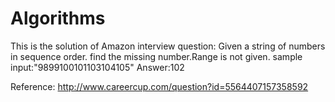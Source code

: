 Algorithms
==========

This is the solution of Amazon interview question:
Given a string of numbers in sequence order. find the missing number.Range is not given. 
sample input:"9899100101103104105" 
Answer:102


Reference:
http://www.careercup.com/question?id=5564407157358592

